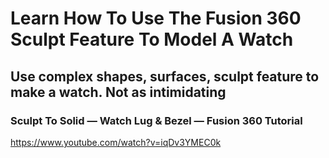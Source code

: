 <h1>Learn How To Use The Fusion 360 Sculpt Feature To Model A Watch</h1>
<h2>Use complex shapes, surfaces, sculpt feature to make a watch. Not as intimidating</h2>

<h3>Sculpt To Solid — Watch Lug & Bezel — Fusion 360 Tutorial</h3>

https://www.youtube.com/watch?v=iqDv3YMEC0k